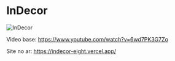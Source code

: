 # InDecor

![InDecor](https://portfolio-douglas-six.vercel.app/img/screenshots/inDecorLG.png)

Video base: https://www.youtube.com/watch?v=6wd7PK3G7Zo

Site no ar: https://indecor-eight.vercel.app/
